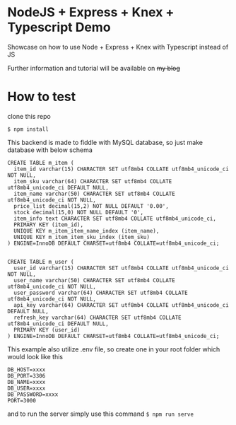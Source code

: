 # NodeJS + Express + Knex + Typescript Demo
Showcase on how to use Node + Express + Knex with Typescript instead of JS

Further information and tutorial will be available on ~~my blog~~

# How to test 
clone this repo 

```$ git clone https://github.com/wienzzz/express-api-typescript-demo
$ npm install
```

This backend is made to fiddle with MySQL database, so just make database with below schema 

```
CREATE TABLE m_item (
  item_id varchar(15) CHARACTER SET utf8mb4 COLLATE utf8mb4_unicode_ci NOT NULL,
  item_sku varchar(64) CHARACTER SET utf8mb4 COLLATE utf8mb4_unicode_ci DEFAULT NULL,
  item_name varchar(50) CHARACTER SET utf8mb4 COLLATE utf8mb4_unicode_ci NOT NULL,
  price_list decimal(15,2) NOT NULL DEFAULT '0.00',
  stock decimal(15,0) NOT NULL DEFAULT '0',
  item_info text CHARACTER SET utf8mb4 COLLATE utf8mb4_unicode_ci,
  PRIMARY KEY (item_id),
  UNIQUE KEY m_item_item_name_index (item_name),
  UNIQUE KEY m_item_item_sku_index (item_sku)
) ENGINE=InnoDB DEFAULT CHARSET=utf8mb4 COLLATE=utf8mb4_unicode_ci;


CREATE TABLE m_user (
  user_id varchar(15) CHARACTER SET utf8mb4 COLLATE utf8mb4_unicode_ci NOT NULL,
  user_name varchar(50) CHARACTER SET utf8mb4 COLLATE utf8mb4_unicode_ci NOT NULL,
  user_password varchar(64) CHARACTER SET utf8mb4 COLLATE utf8mb4_unicode_ci NOT NULL,
  api_key varchar(64) CHARACTER SET utf8mb4 COLLATE utf8mb4_unicode_ci DEFAULT NULL,
  refresh_key varchar(64) CHARACTER SET utf8mb4 COLLATE utf8mb4_unicode_ci DEFAULT NULL,
  PRIMARY KEY (user_id)
) ENGINE=InnoDB DEFAULT CHARSET=utf8mb4 COLLATE=utf8mb4_unicode_ci;

```

This example also utilize .env file, so create one in your root folder which would look like this 

```
DB_HOST=xxxx 
DB_PORT=3306
DB_NAME=xxxx
DB_USER=xxxx
DB_PASSWORD=xxxx
PORT=3000
```

and to run the server simply use this command 
```$ npm run serve```

